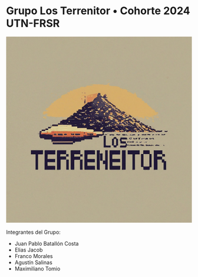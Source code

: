 # Grupo Los Terrenitor • Cohorte 2024 UTN-FRSR

<div align=center>
  <img src="https://raw.githubusercontent.com/solidsnk86/class-git/master/logo_los_terreneitor.jpg" with="400" height="auto" />
</div>

Integrantes del Grupo:

- Juan Pablo Batallón Costa
- Elias Jacob
- Franco Morales
- Agustín Salinas
- Maximiliano Tomio
